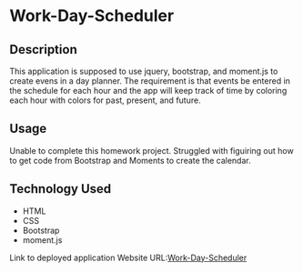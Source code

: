# Work-Day-Scheduler
## Description 

This application is supposed to use jquery, bootstrap, and moment.js to create evens in a day planner. The requirement is that events be entered in the schedule for each hour and the app will keep track of time by coloring each hour with colors for past, present, and future.

## Usage 

Unable to complete this homework project. Struggled with figuiring out how to get code from Bootstrap and Moments to create the calendar.

## Technology Used

* HTML
* CSS
* Bootstrap
* moment.js


Link to deployed application 
Website URL:[Work-Day-Scheduler](https://molano1979.github.io/Work-Day-Scheduler/)
